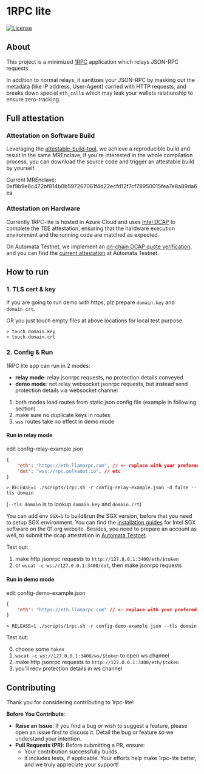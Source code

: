 # 1RPC lite

[![License](https://img.shields.io/badge/license-Apache2-green.svg)](LICENSE)

## About

This project is a minimized [1RPC](https://docs.1rpc.io) application which relays JSON-RPC requests.

In addition to normal relays, it sanitizes your JSON-RPC by masking out the metadata (like IP address, User-Agent) carried with HTTP requests, and breaks down special `eth_call`s which may leak your wallets relationship to ensure zero-tracking.

## Full attestation

### Attestation on Software Build

Leveraging the [attestable-build-tool](https://github.com/automata-network/attestable-build-tool), we achieve a reproducible build and result in the same MREnclave, if you're interested in the whole compilation process, you can download the source code and trigger an attestable build by yourself.

Current MREnclave: 0xf9b9e6c472bf814b0b597267061f4d22ecfd12f7cf78950015fea7e8a89da6ea

### Attestation on Hardware

Currently 1RPC-lite is hosted in Azure Cloud and uses [Intel DCAP](https://github.com/intel/SGXDataCenterAttestationPrimitives) to complete the TEE attestation, ensuring that the hardware execution environment and the running code are matched as expected.

On Automata Testnet, we implement an [on-chain DCAP quote verification](https://explorer.ata.network/address/0xF470A9ac6e5DcCbfBC45656459fFA2A3F10b471c), and you can find the [current attestation](https://explorer.ata.network/tx/0xfb34c31d30b2275fffc728d8897fa0173b05289b511d30891bc708d6d62d6920) at Automata Testnet. 

## How to run

### 1. TLS cert & key

If you are going to run demo with https, plz prepare `domain.key` and `domain.crt`.

OR you just touch empty files at above locations for local test purpose.

```
> touch domain.key
> touch domain.crt
```

### 2. Config & Run

1RPC lite app can run in 2 modes:
* **relay mode**: relay jsonrpc requests, no protection details conveyed
* **demo mode**: not relay websocket jsonrpc requests, but instead send protection details via websocket channel

1. both modes load routes from static json config file (example in following section)
2. make sure no duplicate keys in routes
3. `wss` routes take no effect in demo mode

#### Run in relay mode

edit config-relay-example.json
```json
{
    "eth": "https://eth.llamarpc.com", // <- replace with your prefered endpoint
    "dot": "wss://rpc.polkadot.io", // etc
}
```

```
> RELEASE=1 ./scripts/1rpc.sh -r config-relay-example.json -d false --tls domain
```

(`--tls domain` is to lookup `domain.key` and `domain.crt`)

You can add env `SGX=1` to build&run the SGX version, before that you need to setup SGX
environment. You can find the [installation guides](https://download.01.org/intel-sgx/sgx-linux/2.9/docs/)
for Intel SGX software on the 01.org website. Besides, you need to prepare an account as well, to submit the dcap attestation in [Automata Testnet](https://docs.ata.network/protocol/testnet).

Test out:
1. make http jsonrpc requests to `http://127.0.0.1:3400/eth/$token`
2. or `wscat -c ws://127.0.0.1:3400/dot`, then make jsonrpc requests

#### Run in demo mode

edit config-demo-example.json
```json
{
    "eth": "https://eth.llamarpc.com" // <- replace with your prefered endpoint
}
```


```
> RELEASE=1 ./scripts/1rpc.sh -r config-demo-example.json --tls domain
```

Test out:

0. choose some `token`
1. `wscat -c ws://127.0.0.1:3400/ws/$token` to open ws channel
2. make http jsonrpc requests to `http://127.0.0.1:3400/eth/$token`
3. you'll recv protection details in ws channel

## Contributing

Thank you for considering contributing to 1rpc-lite!

**Before You Contribute**:
* **Raise an Issue**: If you find a bug or wish to suggest a feature, please open an issue first to discuss it. Detail the bug or feature so we understand your intention.  
* **Pull Requests (PR)**: Before submitting a PR, ensure:  
    * Your contribution successfully builds.
    * It includes tests, if applicable.
Your efforts help make 1rpc-lite better, and we truly appreciate your support!
